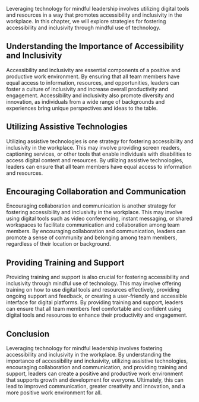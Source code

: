 
Leveraging technology for mindful leadership involves utilizing digital tools and resources in a way that promotes accessibility and inclusivity in the workplace. In this chapter, we will explore strategies for fostering accessibility and inclusivity through mindful use of technology.

Understanding the Importance of Accessibility and Inclusivity
-------------------------------------------------------------

Accessibility and inclusivity are essential components of a positive and productive work environment. By ensuring that all team members have equal access to information, resources, and opportunities, leaders can foster a culture of inclusivity and increase overall productivity and engagement. Accessibility and inclusivity also promote diversity and innovation, as individuals from a wide range of backgrounds and experiences bring unique perspectives and ideas to the table.

Utilizing Assistive Technologies
--------------------------------

Utilizing assistive technologies is one strategy for fostering accessibility and inclusivity in the workplace. This may involve providing screen readers, captioning services, or other tools that enable individuals with disabilities to access digital content and resources. By utilizing assistive technologies, leaders can ensure that all team members have equal access to information and resources.

Encouraging Collaboration and Communication
-------------------------------------------

Encouraging collaboration and communication is another strategy for fostering accessibility and inclusivity in the workplace. This may involve using digital tools such as video conferencing, instant messaging, or shared workspaces to facilitate communication and collaboration among team members. By encouraging collaboration and communication, leaders can promote a sense of community and belonging among team members, regardless of their location or background.

Providing Training and Support
------------------------------

Providing training and support is also crucial for fostering accessibility and inclusivity through mindful use of technology. This may involve offering training on how to use digital tools and resources effectively, providing ongoing support and feedback, or creating a user-friendly and accessible interface for digital platforms. By providing training and support, leaders can ensure that all team members feel comfortable and confident using digital tools and resources to enhance their productivity and engagement.

Conclusion
----------

Leveraging technology for mindful leadership involves fostering accessibility and inclusivity in the workplace. By understanding the importance of accessibility and inclusivity, utilizing assistive technologies, encouraging collaboration and communication, and providing training and support, leaders can create a positive and productive work environment that supports growth and development for everyone. Ultimately, this can lead to improved communication, greater creativity and innovation, and a more positive work environment for all.
